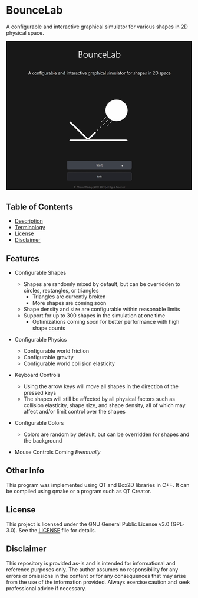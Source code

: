 # BounceLab

A configurable and interactive graphical simulator for various shapes in 2D physical space.  

![Demo Gif](demo.gif)  

## Table of Contents  

* [Description](#bouncelab)  
* [Terminology](#features)  
* [License](#license)  
* [Disclaimer](#disclaimer)  

## Features  

* Configurable Shapes  
  * Shapes are randomly mixed by default, but can be overridden to circles, rectangles, or triangles  
    * Triangles are currently broken  
    * More shapes are coming soon  
  * Shape density and size are configurable within reasonable limits  
  * Support for up to 300 shapes in the simulation at one time  
    * Optimizations coming soon for better performance with high shape counts  

* Configurable Physics  
  * Configurable world friction  
  * Configurable gravity  
  * Configurable world collision elasticity  

* Keyboard Controls  
  * Using the arrow keys will move all shapes in the direction of the pressed keys  
  * The shapes will still be affected by all physical factors such as collision elasticity, shape size, and shape density, all of which may affect and/or limit control over the shapes  

* Configurable Colors  
  * Colors are random by default, but can be overridden for shapes and the background  
  
* Mouse Controls Coming _Eventually_

## Other Info

This program was implemented using QT and Box2D libraries in C++. It can be compiled using qmake or a program such as QT Creator.  

## License  

This project is licensed under the GNU General Public License v3.0 (GPL-3.0). See the [LICENSE](LICENSE.txt) file for details.  

## Disclaimer  

This repository is provided as-is and is intended for informational and reference purposes only. The author assumes no responsibility for any errors or omissions in the content or for any consequences that may arise from the use of the information provided. Always exercise caution and seek professional advice if necessary.  
